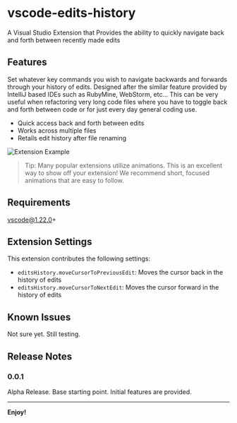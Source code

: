 # vscode-edits-history

A Visual Studio Extension that Provides the ability to quickly navigate back and forth between recently made edits

## Features

Set whatever key commands you wish to navigate backwards and forwards through your history of edits. Designed after the similar feature provided by IntelliJ based IDEs such as RubyMine, WebStorm, etc... This can be very useful when refactoring very long code files where you have to toggle back and forth between code or for just every day general coding use.

- Quick access back and forth between edits
- Works across multiple files
- Retails edit history after file renaming

![Extension Example](demo.gif)

> Tip: Many popular extensions utilize animations. This is an excellent way to show off your extension! We recommend short, focused animations that are easy to follow.

## Requirements

vscode@1.22.0+

## Extension Settings

This extension contributes the following settings:

* `editsHistory.moveCursorToPreviousEdit`: Moves the cursor back in the history of edits
* `editsHistory.moveCursorToNextEdit`: Moves the cursor forward in the history of edits

## Known Issues

Not sure yet. Still testing.

## Release Notes

### 0.0.1

Alpha Release. Base starting point. Initial features are provided.

-----------------------------------------------------------------------------------------------------------

**Enjoy!**
